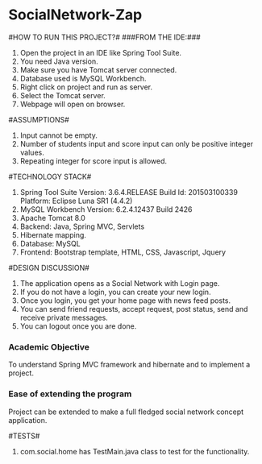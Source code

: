 # SocialNetwork-Zap

#HOW TO RUN THIS PROJECT?#
###FROM THE IDE:###
1. Open the project in an IDE like Spring Tool Suite.
2. You need Java version.
3. Make sure you have Tomcat server connected.
4. Database used is MySQL Workbench.
5. Right click on project and run as server.
6. Select the Tomcat server.
7. Webpage will open on browser.


#ASSUMPTIONS#
1. Input cannot be empty.
2. Number of students input and score input can only be positive integer values.
3. Repeating integer for score input is allowed.
    

#TECHNOLOGY STACK#
1. Spring Tool Suite 
	Version: 3.6.4.RELEASE Build Id: 201503100339 Platform: Eclipse Luna SR1 (4.4.2)
2. MySQL Workbench 
	Version: 6.2.4.12437 Build 2426
3. Apache Tomcat 8.0
4. Backend: Java, Spring MVC, Servlets
5. Hibernate mapping.
6. Database: MySQL
7. Frontend: Bootstrap template, HTML, CSS, Javascript, Jquery


#DESIGN DISCUSSION#
1. The application opens as a Social Network with Login page.
2. If you do not have a login, you can create your new login.
3. Once you login, you get your home page with news feed posts.
4. You can send friend requests, accept request, post status, send and receive private messages.
5. You can logout once you are done.


### Academic Objective ###
To understand Spring MVC framework and hibernate and to implement a project.


### Ease of extending the program ###
Project can be extended to make a full fledged social network concept application. 


#TESTS#
1. com.social.home has TestMain.java class to test for the functionality.